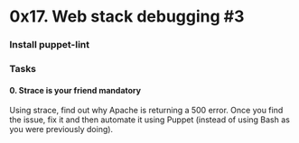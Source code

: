 # 0x17. Web stack debugging #3

### Install puppet-lint

### Tasks

#### 0. Strace is your friend mandatory

Using strace, find out why Apache is returning a 500 error. Once you find the issue, fix it and then automate it using Puppet (instead of using Bash as you were previously doing).

